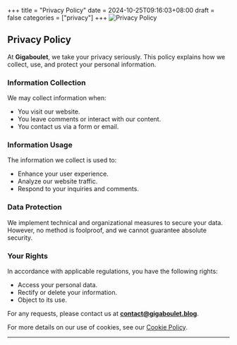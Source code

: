 +++
title = "Privacy Policy"
date = 2024-10-25T09:16:03+08:00
draft = false
categories = ["privacy"]
+++
![Privacy Policy](/images/privacy.jpeg)
## Privacy Policy

At **Gigaboulet**, we take your privacy seriously. This policy explains how we collect, use, and protect your personal information.

### Information Collection
We may collect information when:
- You visit our website.
- You leave comments or interact with our content.
- You contact us via a form or email.

### Information Usage
The information we collect is used to:
- Enhance your user experience.
- Analyze our website traffic.
- Respond to your inquiries and comments.

### Data Protection
We implement technical and organizational measures to secure your data. However, no method is foolproof, and we cannot guarantee absolute security.

### Your Rights
In accordance with applicable regulations, you have the following rights:
- Access your personal data.
- Rectify or delete your information.
- Object to its use.

For any requests, please contact us at **contact@gigaboulet.blog**.

For more details on our use of cookies, see our [Cookie Policy](../cookie/).

---